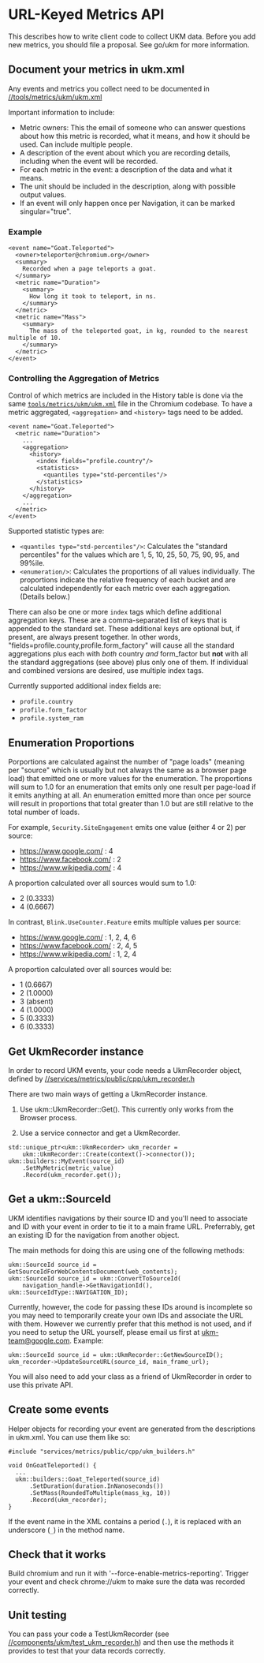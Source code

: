 # URL-Keyed Metrics API

This describes how to write client code to collect UKM data. Before you add new metrics, you should file a proposal.  See go/ukm for more information.

## Document your metrics in ukm.xml

Any events and metrics you collect need to be documented in [//tools/metrics/ukm/ukm.xml](https://cs.chromium.org/chromium/src/tools/metrics/ukm/ukm.xml)

Important information to include:

* Metric owners: This the email of someone who can answer questions about how this metric is recorded, what it means, and how it should be used. Can include multiple people.
* A description of the event about which you are recording details, including when the event will be recorded.
* For each metric in the event: a description of the data and what it means.
* The unit should be included in the description, along with possible output values.
* If an event will only happen once per Navigation, it can be marked singular="true".

### Example
```
<event name="Goat.Teleported">
  <owner>teleporter@chromium.org</owner>
  <summary>
    Recorded when a page teleports a goat.
  </summary>
  <metric name="Duration">
    <summary>
      How long it took to teleport, in ns.
    </summary>
  </metric>
  <metric name="Mass">
    <summary>
      The mass of the teleported goat, in kg, rounded to the nearest multiple of 10.
    </summary>
  </metric>
</event>
```

### Controlling the Aggregation of Metrics

Control of which metrics are included in the History table is done via the same
[`tools/metrics/ukm/ukm.xml`](https://cs.chromium.org/chromium/src/tools/metrics/ukm/ukm.xml)
file in the Chromium codebase. To have a metric aggregated, `<aggregation>` and
`<history>` tags need to be added.

```
<event name="Goat.Teleported">
  <metric name="Duration">
    ...
    <aggregation>
      <history>
        <index fields="profile.country"/>
        <statistics>
          <quantiles type="std-percentiles"/>
        </statistics>
      </history>
    </aggregation>
    ...
  </metric>
</event>
```

Supported statistic types are:

*   `<quantiles type="std-percentiles"/>`: Calculates the "standard percentiles"
    for the values which are 1, 5, 10, 25, 50, 75, 90, 95, and 99%ile.
*   `<enumeration/>`: Calculates the proportions of all values individually. The
    proportions indicate the relative frequency of each bucket and are
    calculated independently for each metric over each aggregation. (Details
    below.)

There can also be one or more `index` tags which define additional aggregation
keys. These are a comma-separated list of keys that is appended to the standard
set. These additional keys are optional but, if present, are always present
together. In other words, "fields=profile.county,profile.form_factory" will
cause all the standard aggregations plus each with *both* country *and*
form_factor but **not** with all the standard aggregations (see above) plus only
one of them. If individual and combined versions are desired, use multiple index
tags.

Currently supported additional index fields are:

*   `profile.country`
*   `profile.form_factor`
*   `profile.system_ram`

## Enumeration Proportions

Porportions are calculated against the number of "page loads" (meaning per
"source" which is usually but not always the same as a browser page load) that
emitted one or more values for the enumeration.  The proportions will sum to 1.0
for an enumeration that emits only one result per page-load if it emits anything
at all. An enumeration emitted more than once per source will result in
proportions that total greater than 1.0 but are still relative to the total
number of loads.

For example, `Security.SiteEngagement` emits one value (either 4 or 2) per source:

*   https://www.google.com/ : 4
*   https://www.facebook.com/ : 2
*   https://www.wikipedia.com/ : 4

A proportion calculated over all sources would sum to 1.0:

*   2 (0.3333)
*   4 (0.6667)

In contrast, `Blink.UseCounter.Feature` emits multiple values per source:

*   https://www.google.com/ : 1, 2, 4, 6
*   https://www.facebook.com/ : 2, 4, 5
*   https://www.wikipedia.com/ : 1, 2, 4

A proportion calculated over all sources would be:

*   1 (0.6667)
*   2 (1.0000)
*   3 (absent)
*   4 (1.0000)
*   5 (0.3333)
*   6 (0.3333)

## Get UkmRecorder instance

In order to record UKM events, your code needs a UkmRecorder object, defined by [//services/metrics/public/cpp/ukm_recorder.h](https://cs.chromium.org/chromium/src/services/metrics/public/cpp/ukm_recorder.h)

There are two main ways of getting a UkmRecorder instance.

1) Use ukm::UkmRecorder::Get().  This currently only works from the Browser process.

2) Use a service connector and get a UkmRecorder.

```
std::unique_ptr<ukm::UkmRecorder> ukm_recorder =
    ukm::UkmRecorder::Create(context()->connector());
ukm::builders::MyEvent(source_id)
    .SetMyMetric(metric_value)
    .Record(ukm_recorder.get());
```

## Get a ukm::SourceId

UKM identifies navigations by their source ID and you'll need to associate and ID with your event in order to tie it to a main frame URL.  Preferrably, get an existing ID for the navigation from another object.

The main methods for doing this are using one of the following methods:

```
ukm::SourceId source_id = GetSourceIdForWebContentsDocument(web_contents);
ukm::SourceId source_id = ukm::ConvertToSourceId(
    navigation_handle->GetNavigationId(), ukm::SourceIdType::NAVIGATION_ID);
```

Currently, however, the code for passing these IDs around is incomplete so you may need to temporarily create your own IDs and associate the URL with them. However we currently prefer that this method is not used, and if you need to setup the URL yourself, please email us first at ukm-team@google.com.
Example:

```
ukm::SourceId source_id = ukm::UkmRecorder::GetNewSourceID();
ukm_recorder->UpdateSourceURL(source_id, main_frame_url);
```

You will also need to add your class as a friend of UkmRecorder in order to use this private API.

## Create some events

Helper objects for recording your event are generated from the descriptions in ukm.xml.  You can use them like so:

```
#include "services/metrics/public/cpp/ukm_builders.h"

void OnGoatTeleported() {
  ...
  ukm::builders::Goat_Teleported(source_id)
      .SetDuration(duration.InNanoseconds())
      .SetMass(RoundedToMultiple(mass_kg, 10))
      .Record(ukm_recorder);
}
```

If the event name in the XML contains a period (`.`), it is replaced with an underscore (`_`) in the method name.

## Check that it works

Build chromium and run it with '--force-enable-metrics-reporting'.  Trigger your event and check chrome://ukm to make sure the data was recorded correctly.

## Unit testing

You can pass your code a TestUkmRecorder (see [//components/ukm/test_ukm_recorder.h](https://cs.chromium.org/chromium/src/components/ukm/test_ukm_recorder.h)) and then use the methods it provides to test that your data records correctly.
